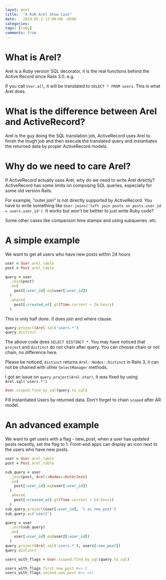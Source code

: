 ```yaml
---
layot: post
title:  "A RoR Arel Show Case"
date:   2019-05-2 13:00:00 -0500
categories:
tags: [ruby]
comments: true
---
```


# What is Arel?

Arel is a Ruby version SQL decorator, it is the real functions behind the Active Record since Rails 3.0.
e.g.

If you call `User.all`, it will be translated to `SELECT * FROM users`. This is what Arel does.

# What is the difference between Arel and ActiveRecord?

Arel is the guy doing the SQL translation job, ActiveRecord uses Arel to finish the tough job and then execute the translated query and instantiates the returned data by proper ActiveRecord models.

# Why do we need to care Arel?

If ActiveRecord actually uses Arel, why do we need to write Arel directly? ActiveRecord has some limits on composing SQL queries, especially for some old version Rails.

For example, "outer join" is not directly supported by ActiveRecord. You have to write something like `User.joins('left join posts on posts.user_id = users.user_id')`. It works but won't be bettter to just write Ruby code?

Some other cases like comparison time stamps and using subqueries .etc.

# A simple example

We want to get all users who have new posts within 24 hours

```ruby
user = User.arel_table
post = Post.arel_table

query = user
  .join(post)
  .on(
    post[:user_id].eq(user[:user_id])
  )
  .where(
    post[:created_at].gt(Time.current - 24.hours)
  )
```

This is only half done. It does join and where clause.

```ruby
query.project(Arel.sql('users.*')
query.distinct
```

The above code does `SELECT DISTINCT *`. You may have noticed that `project` and `distinct` do not chain after query. You can choose chain or not chain, no difference here.

Please be noticed, `distinct` returns `Arel::Nodes::Distinct` in Rails 3, it can not be chained with other `SelectManager` methods.

I got an issue on `query.project(Arel.star)`, it was fixed by using `Arel.sql('users.*')`

```ruby
User.scoped.find_by_sql(query.to_sql)
```

Fill instantiated Users by returned data. Don't forget to chain `scoped` after AR model.

# An advanced example

We want to get users with a flag - new_post, when a user has updated posts recently, set the flag to 1. Front-end apps can display an icon next to the users who have new posts.

```ruby
user = User.arel_table
post = Post.arel_table

sub_query = user
  .join(post, Arel::Nodes::OuterJoin)
  .on(
    post[:user_id].eq(user[:user_id])
  )
  .where(
    post[:created_at].gt(Time.current - 24.hours)
  )
sub_query.project(user[:user_id], '1 as new_post')
sub_query.as('user2')

query = user
  .join(sub_query)
  .on(
    user[:user_id].eq(user2[:user_id])
  )
query.project(Arel.sql('users.*'), users[:new_post])
query.distinct

users_with_flags = User.scoped.find_by_sql(query.to_sql)
```

```ruby
users_with_flags.first.new_post #=> 1
users_with_flags.second.new_post #=> nil
```

